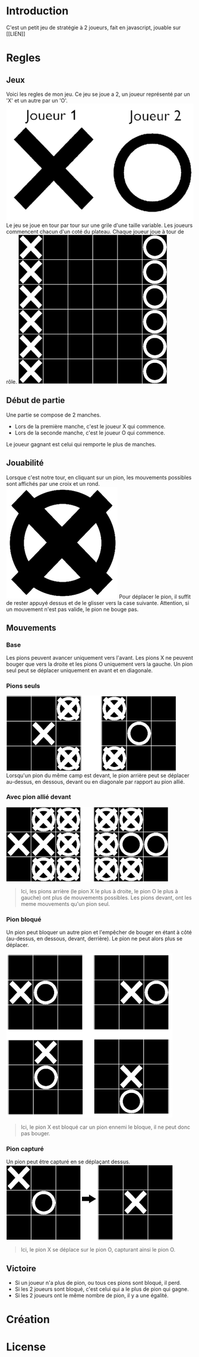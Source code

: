 # Introduction
C'est un petit jeu de stratégie à 2 joueurs, fait en javascript, jouable sur [[LIEN]] 

# Regles
## Jeux 
Voici les regles de mon jeu.
Ce jeu se joue a 2, un joueur représenté par un 'X' et un autre par un 'O'.
![X](Img/Regles/players.png)
Le jeu se joue en tour par tour sur une grile d'une taille variable.
Les joueurs commencent chacun d'un coté du plateau.
Chaque joueur joue à tour de rôle.
![Image début de partie](Img/Regles/shema_debut_partie.png) 

## Début de partie
Une partie se compose de 2 manches.
- Lors de la première manche, c'est le joueur X qui commence.
- Lors de la seconde manche, c'est le joueur O qui commence.

Le joueur gagnant est celui qui remporte le plus de manches.

## Jouabilité
Lorsque c'est notre tour, en cliquant sur un pion, les mouvements possibles sont affichés par une croix et un rond.
![Image pion mouvement](Img/Regles/possible_move_black.png)
Pour déplacer le pion, il suffit de rester appuyé dessus et de le glisser vers la case suivante. Attention, si un mouvement n'est pas valide, le pion ne bouge pas.

## Mouvements
### Base
Les pions peuvent avancer uniquement vers l'avant. Les pions X ne peuvent bouger que vers la droite et les pions O uniquement vers la gauche. Un pion seul peut se déplacer uniquement en avant et en diagonale.

### Pions seuls
![Pion seul](Img/Regles/mouvement_seul.png)
Lorsqu'un pion du même camp est devant, le pion arrière peut se déplacer au-dessus, en dessous, devant ou en diagonale par rapport au pion allié.

### Avec pion allié devant
![Pion avec allié](Img/Regles/mouvement_pion_allie2.png)
> Ici, les pions arrière (le pion X le plus à droite, le pion O le plus à gauche) ont plus de mouvements possibles.
> Les pions devant, ont les meme mouvements qu'un pion seul.

### Pion bloqué
Un pion peut bloquer un autre pion et l'empêcher de bouger en étant à côté (au-dessus, en dessous, devant, derrière). Le pion ne peut alors plus se déplacer.

![Pion bloqué](Img/Regles/pion_bloque.png)
> Ici, le pion X est bloqué car un pion ennemi le bloque, il ne peut donc pas bouger.

### Pion capturé
Un pion peut être capturé en se déplaçant dessus.  
![Pion bloqué](Img/Regles/pion_capture.png)
> Ici, le pion X se déplace sur le pion O, capturant ainsi le pion O.


## Victoire
- Si un joueur n'a plus de pion, ou tous ces pions sont bloqué, il perd.
- Si les 2 joueurs sont bloqué, c'est celui qui a le plus de pion qui gagne.
- Si les 2 joueurs ont le même nombre de pion, il y a une égalité.

# Création

# License


 
